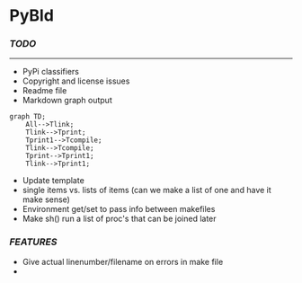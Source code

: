 # PyBld

### *TODO*
---
* PyPi classifiers
* Copyright and license issues
* Readme file
* Markdown graph output

```mermaid
graph TD;
    All-->Tlink;
    Tlink-->Tprint;
    Tprint1-->Tcompile;
    Tlink-->Tcompile;
    Tprint-->Tprint1;
    Tlink-->Tprint1;
```

* Update template
* single items vs. lists of items (can we make a list of one and have it make sense)
* Environment get/set to pass info between makefiles
* Make sh() run a list of proc's that can be joined later

### *FEATURES*
* Give actual linenumber/filename on errors in make file
* 